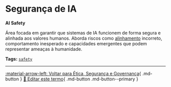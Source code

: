# Segurança de IA

**AI Safety**

Área focada em garantir que sistemas de IA funcionem de forma segura e alinhada aos valores humanos. Aborda riscos como [alinhamento](../etica-seguranca-governanca/alinhamento-em-ia.md) incorreto, comportamento inesperado e capacidades emergentes que podem representar ameaças à humanidade.


**Tags:** [`safety`](../tags.md#safety)

---

[:material-arrow-left: Voltar para Ética, Segurança e Governança](index.md){ .md-button }
[📝 Editar este termo](https://github.com/seu-usuario/glossario-ia/edit/main/glossario.yaml){ .md-button .md-button--primary }
